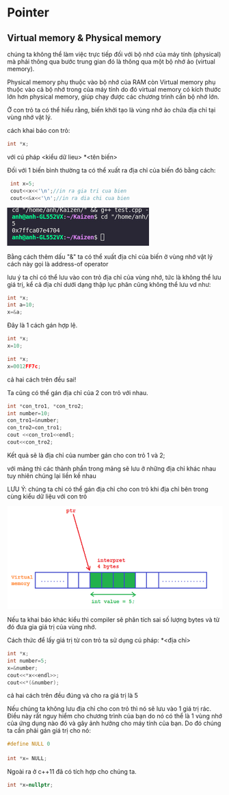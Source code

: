 # Pointer

## Virtual memory & Physical memory

chúng ta không thể làm việc trực tiếp đối với bộ nhớ của máy tính (physical) mà phải thông qua bước trung gian đó là thông qua một bộ nhớ ảo (virtual memory).

Physical memory phụ thuộc vào bộ nhớ của RAM còn Virtual memory phụ thuộc vào cả bộ nhớ trong của máy tính do đó virtual memory có kích thước lớn hơn physical memory, giúp chạy được các chương trình cần bộ nhớ lớn.

Ở con trỏ ta có thể hiểu rằng, biến khởi tạo là vùng nhớ ảo chứa địa chỉ tại vùng nhớ vật lý.

cách khai báo con trỏ: 

```c++
int *x;
```

với cú pháp <kiểu dữ lieu> *<tên biến>

Đối với 1 biến bình thường ta có thể xuất ra địa chỉ của biến đó bằng cách:

```c++
 int x=5; 
 cout<<x<<'\n';//in ra gia tri cua bien 
 cout<<&x<<'\n';//in ra dia chi cua bien
```

![anh](./img/c97e52eb7e26b578ec37.jpg)

Bằng cách thêm dấu "&" ta có thể xuất địa chỉ của biến ở vùng nhớ vật lý cách này gọi là address-of operator

lưu ý ta chỉ có thể lưu vào con trỏ địa chỉ của vùng nhớ, tức là không thể lưu giá trị, kể cả địa chỉ dưới dạng thập lục phân cũng không thể lưu vd như: 

```c++
int *x;
int a=10;
x=&a;
```

Đây là 1 cách gán hợp lệ.

```c++
int *x;
x=10;
```

```c++
int *x;
x=0012FF7c;
```

cả hai cách trên đều sai!

Ta cũng có thể  gán địa chỉ của 2 con trỏ với nhau.

```c++
int *con_tro1, *con_tro2;
int number=10;
con_tro1=&number;
con_tro2=con_tro1;
cout <<con_tro1<<endl;
cout<<con_tro2;
```

Kết quả sẽ là địa chỉ của number gán cho con trỏ 1 và 2;

với mảng thì các thành phần trong mảng sẽ lưu ở những địa chỉ khác nhau tuy nhiên chúng lại liền kề nhau

LƯU Ý: chúng ta chỉ có thể gán địa chỉ cho con trỏ khi địa chỉ bên trong cùng kiểu dữ liệu với con trỏ 

![Kiểu dữ liệu](https://github.com/nguyenchiemminhvu/CPP-Tutorial/blob/master/8-con-tro/8-0-con-tro/12.png?raw=true)

Nếu ta khai báo khác kiểu thì compiler sẽ phân tích sai số lượng bytes và từ đó đưa gia giá trị của vùng nhớ.

Cách thức để lấy giá trị từ con trỏ ta sử dụng cú pháp: *<địa chỉ>

```c++
int *x;
int number=5;
x=&number;
cout<<*x<<endl>>;
cout<<*(&number);
```

cả hai cách trên đều đúng và cho ra giá trị là 5

Nếu chúng ta không lưu địa chỉ cho con trỏ thì nó sẽ lưu vào 1 giá trị rác. Điều này rất nguy hiểm cho chương trình của bạn do nó có thể là 1 vùng nhớ của ứng dụng nào đó và gây ảnh hưởng cho máy tính của bạn. Do đó chúng ta cần phải gán giá trị cho nó:

```c++
#define NULL 0

int *x= NULL;
```

Ngoài ra ở c++11 đã có tích hợp cho chúng ta.

```c++
int *x=nullptr;
```